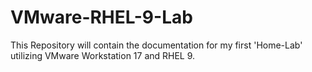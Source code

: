 # VMware-RHEL-9-Lab
This Repository will contain the documentation for my first 'Home-Lab' utilizing VMware Workstation 17 and RHEL 9.
